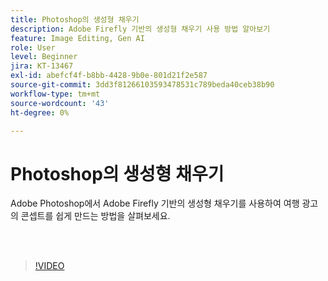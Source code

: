 ```yaml
---
title: Photoshop의 생성형 채우기
description: Adobe Firefly 기반의 생성형 채우기 사용 방법 알아보기
feature: Image Editing, Gen AI
role: User
level: Beginner
jira: KT-13467
exl-id: abefcf4f-b8bb-4428-9b0e-801d21f2e587
source-git-commit: 3dd3f81266103593478531c789beda40ceb38b90
workflow-type: tm+mt
source-wordcount: '43'
ht-degree: 0%

---
```


# Photoshop의 생성형 채우기

Adobe Photoshop에서 Adobe Firefly 기반의 생성형 채우기를 사용하여 여행 광고의 콘셉트를 쉽게 만드는 방법을 살펴보세요.

<br> 

>[!VIDEO](https://video.tv.adobe.com/v/3420537?quality=12&learn=on&hidetitle=true)
